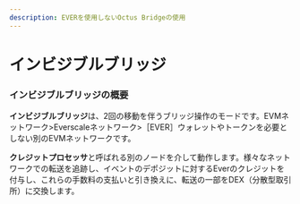 ```yaml
---
description: EVERを使用しないOctus Bridgeの使用
---
```


# インビジブルブリッジ

### インビジブルブリッジの概要

**インビジブルブリッジ**は、2回の移動を伴うブリッジ操作のモードです。EVMネットワーク>Everscaleネットワーク>［EVER］ウォレットやトークンを必要としない別のEVMネットワークです。

**クレジットプロセッサ**と呼ばれる別のノードを介して動作します。様々なネットワークでの転送を追跡し、イベントのデポジットに対するEverのクレジットを付与し、これらの手数料の支払いと引き換えに、転送の一部をDEX（分散型取引所）に交換します。
